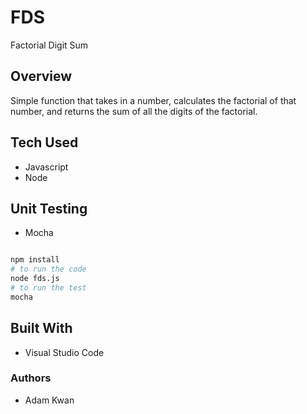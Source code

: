 # FDS

Factorial Digit Sum

## Overview

Simple function that takes in a number, calculates the factorial of that number, and returns the sum of all the digits of the factorial.

## Tech Used

* Javascript
* Node

## Unit Testing

* Mocha

```bash

npm install
# to run the code
node fds.js
# to run the test
mocha
```

## Built With

* Visual Studio Code

### Authors

* Adam Kwan